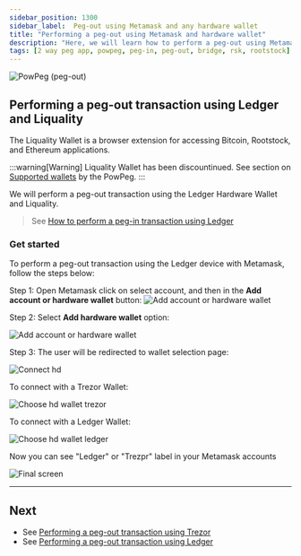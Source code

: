 ```yaml
---
sidebar_position: 1300
sidebar_label:  Peg-out using Metamask and any hardware wallet
title: "Performing a peg-out using Metamask and hardware wallet"
description: "Here, we will learn how to perform a peg-out using Metamask and hardware wallet."
tags: [2 way peg app, powpeg, peg-in, peg-out, bridge, rsk, rootstock]
---
```



![PowPeg (peg-out)](/img/resources/powpeg/pegout.gif)

## Performing a peg-out transaction using Ledger and Liquality

The Liquality Wallet is a browser extension for accessing Bitcoin, Rootstock, and Ethereum applications. 

:::warning[Warning]
Liquality Wallet has been discountinued. See section on [Supported wallets](/resources/guides/powpeg/advanced-operations/supported-wallets) by the PowPeg.
:::

We will perform a peg-out transaction using the Ledger Hardware Wallet and Liquality.

> See [How to perform a peg-in transaction using Ledger](/resources/guides/powpeg/pegin/ledger/)

### Get started

To perform a peg-out transaction using the Ledger device with Metamask, follow the steps below:

Step 1: Open Metamask click on select account, and then in the **Add account or hardware wallet** button:
![Add account or hardware wallet](/img/resources/powpeg/add-account-or-hdwallet.png)

Step 2: Select **Add hardware wallet** option:

![Add account or hardware wallet](/img/resources/powpeg/nn-add-account.png)

Step 3: The user will be redirected to wallet selection page:

![Connect hd](/img/resources/powpeg/mm-hd-selection-page.png)

To connect with a Trezor Wallet:

![Choose hd wallet trezor](/img/resources/powpeg/mm-trezor-connect.png)

To connect with a Ledger Wallet:

![Choose hd wallet ledger](/img/resources/powpeg/mm-ledger-connect.png)

Now you can see "Ledger" or "Trezpr" label in your Metamask accounts

![Final screen](/img/resources/powpeg/trezor-wallet-imported-metamask.png)

----

## Next
* See [Performing a peg-out transaction using Trezor](/resources/guides/powpeg/pegout/trezor/)
* See [Performing a peg-out transaction using Ledger](/resources/guides/powpeg/pegout/ledger/)